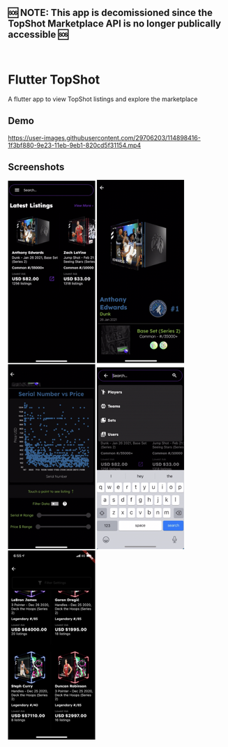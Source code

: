 **:sos: NOTE: This app is decomissioned since the TopShot Marketplace API is no longer publically accessible :sos:**
--- 
<br />

# Flutter TopShot

A flutter app to view TopShot listings and explore the marketplace

## Demo

https://user-images.githubusercontent.com/29706203/114898416-1f3bf880-9e23-11eb-9eb1-820cd5f31154.mp4


## Screenshots

<p float="left">
  <img src="./README_assets/screen-1.png" width="200" />
  <img src="./README_assets/screen-2.png" width="200" /> 
  <img src="./README_assets/screen-3.png" width="200" />
  <img src="./README_assets/screen-4.png" width="200" />
  <img src="./README_assets/screen-5.PNG" width="200" />
</p>
